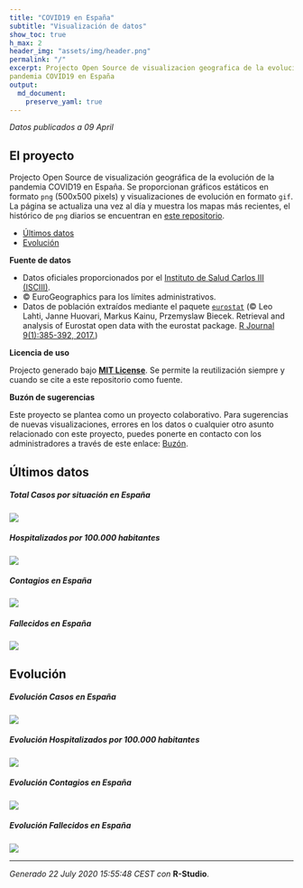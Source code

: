 ```yaml
---
title: "COVID19 en España"
subtitle: "Visualización de datos"
show_toc: true
h_max: 2
header_img: "assets/img/header.png"
permalink: "/"
excerpt: Projecto Open Source de visualizacion geografica de la evolucion de la
pandemia COVID19 en España
output: 
  md_document:
    preserve_yaml: true
---
```


*Datos publicados a 09 April*

El proyecto
-----------

Projecto Open Source de visualización geográfica de la evolución de la
pandemia COVID19 en España. Se proporcionan gráficos estáticos en
formato `png` (500x500 pixels) y visualizaciones de evolución en formato
`gif`. La página se actualiza una vez al día y muestra los mapas más
recientes, el histórico de `png` diarios se encuentran en [este
repositorio](https://github.com/dieghernan/COVID19/tree/master/pngs).

-   [Últimos datos](#últimos-datos)
-   [Evolución](#evolución)

**Fuente de datos**

-   Datos oficiales proporcionados por el [Instituto de Salud Carlos III
    (ISCIII)](https://covid19.isciii.es/).
-   © EuroGeographics para los límites administrativos.
-   Datos de población extraídos mediante el paquete
    [`eurostat`](http://ropengov.github.io/eurostat) (© Leo Lahti, Janne
    Huovari, Markus Kainu, Przemyslaw Biecek. Retrieval and analysis of
    Eurostat open data with the eurostat package. [R Journal
    9(1):385-392, 2017.](https://journal.r-project.org/archive/2017/RJ-2017-019/index.html))

**Licencia de uso**

Projecto generado bajo [**MIT License**](./LICENSE). Se permite la
reutilización siempre y cuando se cite a este repositorio como fuente.

**Buzón de sugerencias**

Este proyecto se plantea como un proyecto colaborativo. Para sugerencias
de nuevas visualizaciones, errores en los datos o cualquier otro asunto
relacionado con este proyecto, puedes ponerte en contacto con los
administradores a través de este enlace:
[Buzón](https://github.com/dieghernan/COVID19/issues/new/choose).

Últimos datos
-------------

##### Total Casos por situación en España

![](./assets/CasosAct.png)

##### Hospitalizados por 100.000 habitantes

![](./assets/RatioHospAct.png)

##### Contagios en España

![](./assets/ContagiosAct.png)

##### Fallecidos en España

![](./assets/FallecidosAct.png)

Evolución
---------

##### Evolución Casos en España

![](../assets/Casos.gif)

##### Evolución Hospitalizados por 100.000 habitantes

![](../assets/RatioHosp.gif)

##### Evolución Contagios en España

![](../assets/Contagios.gif)

##### Evolución Fallecidos en España

![](./assets/Fallecidos.gif)

------------------------------------------------------------------------

*Generado 22 July 2020 15:55:48 CEST con* **R-Studio**.
